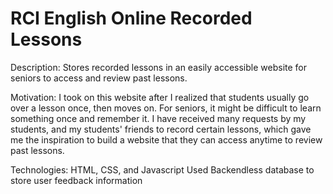 ﻿# RCI English Online Recorded Lessons

Description: Stores recorded lessons in an easily accessible website for seniors to access and review past lessons. 

Motivation:
  I took on this website after I realized that students usually go over a lesson once, then moves on. For seniors, it might be difficult to learn something once and       remember it. I have received many requests by my students, and my students' friends to record certain lessons, which gave me the inspiration to build a website that     they can access anytime to review past lessons. 

Technologies:
  HTML, CSS, and Javascript
  Used Backendless database to store user feedback information

